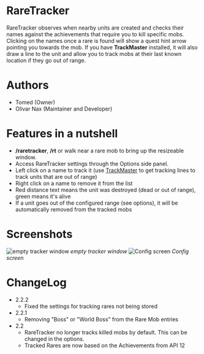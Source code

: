# RareTracker
RareTracker observes when nearby units are created and checks their names against the achievements that require you to kill specific mobs.
Clicking on the names once a rare is found will show a quest hint arrow pointing you towards the mob.
If you have **TrackMaster** installed, it will also draw a line to the unit and allow you to track mobs at their last known location if they go out of range.

# Authors
* Tomed (Owner)
* Olivar Nax (Maintainer and Developer)

# Features in a nutshell
* **/raretracker**, **/rt** or walk near a rare mob to bring up the resizeable window.
* Access RareTracker settings through the Options side panel.
* Left click on a name to track it (use [TrackMaster](http://www.curse.com/ws-addons/wildstar/220025-track-master) to get tracking lines to track units that are out of range)
* Right click on a name to remove it from the list
* Red distance text means the unit was destroyed (dead or out of range), green means it's alive
* If a unit goes out of the configured range (see options), it will be automatically removed from the tracked mobs

# Screenshots
![empty tracker window](https://i.imgur.com/aG16w6O.png)
*empty tracker window*
![Config screen](https://i.imgur.com/sdUFEiE.png)
*Config screen*

# ChangeLog
* 2.2.2
	- Fixed the settings for tracking rares not being stored
* 2.2.1
	- Removing "Boss" or "World Boss" from the Rare Mob entries
* 2.2
    - RareTracker no longer tracks killed mobs by default. This can be changed in the options.
    - Tracked Rares are now based on the Achievements from API 12
